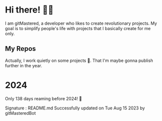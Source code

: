 
# Hi there! 🙋‍♂️
I am gitMastered, a developer who likes to create revolutionary projects.
My goal is to simplify people's life with projects that I basically create for me only.

## My Repos
Actually, I work quietly on some projects 👀. That I'm maybe gonna publish further in the year.

# 2024
Only 138 days reaming before 2024! 🙌

Signature : README.md Successfully updated on Tue Aug 15 2023 by gitMasteredBot

